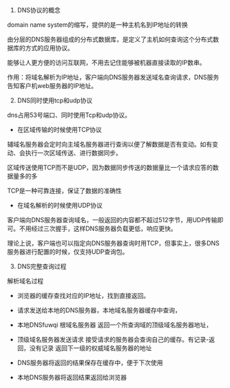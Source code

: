 1. DNS协议的概念

domain name system的缩写，提供的是一种主机名到IP地址的转换 

由分层的DNS服务器组成的分布式数据库，是定义了主机如何查询这个分布式数据库的方式的应用协议。

能够让人更方便的访问互联网，不用去记住能够被机器直接读取的IP数串。

作用：将域名解析为IP地址，客户端向DNS服务器发送域名查询请求，DNS服务告知客户机web服务器的IP地址。

2. DNS同时使用tcp和udp协议

dns占用53号端口、同时使用Tcp和udp协议。

- 在区域传输的时候使用TCP协议

辅域名服务器会定时向主域名服务器进行查询以便了解数据是否有变动。如有变动、会执行一次区域传送、进行数据同步。

区域传送使用TCP而不是UDP，因为数据同步传送的数据量比一个请求应答的数据量多的多

TCP是一种可靠连接，保证了数据的准确性

- 在域名解析的时候使用UDP协议

客户端向DNS服务器查询域名，一般返回的内容都不超过512字节，用UDP传输即可。不用经过三次握手，这样DNS服务器负载更低，响应更快。

理论上说，客户端也可以指定向DNS服务器查询时用TCP，但事实上，很多DNS服务器进行配置的时候，仅支持UDP查询包。

3. DNS完整查询过程

解析域名过程

- 浏览器的缓存查找对应的IP地址，找到直接返回。

- 请求发送给本地的DNS服务器，本地域名服务器缓存中查询，

- 本地DNSfuwqi  根域名服务器 返回一个所查询域的顶级域名服务器地址，

- 顶级域名服务器发送请求 接受请求的服务器会查询自己的缓存。有记录-返回，没有记录 返回下一级的权威域名服务器的地址

- DNS服务器将返回的结果保存在缓存中，便于下次使用

- 本地DNS服务器将返回结果返回给浏览器

